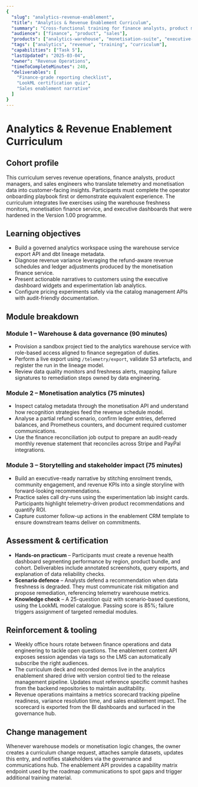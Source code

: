 ```yaml
---
{
  "slug": "analytics-revenue-enablement",
  "title": "Analytics & Revenue Enablement Curriculum",
  "summary": "Cross-functional training for finance analysts, product managers, and sales engineers on the monetisation and telemetry stack.",
  "audience": ["finance", "product", "sales"],
  "products": ["analytics-warehouse", "monetisation-suite", "executive-dashboards"],
  "tags": ["analytics", "revenue", "training", "curriculum"],
  "capabilities": ["Task 5"],
  "lastUpdated": "2025-03-04",
  "owner": "Revenue Operations",
  "timeToCompleteMinutes": 240,
  "deliverables": [
    "Finance-grade reporting checklist",
    "LookML certification quiz",
    "Sales enablement narrative"
  ]
}
---
```

# Analytics & Revenue Enablement Curriculum

## Cohort profile
This curriculum serves revenue operations, finance analysts, product managers, and sales engineers who translate telemetry and monetisation data into customer-facing insights. Participants must complete the operator onboarding playbook first or demonstrate equivalent experience. The curriculum integrates live exercises using the warehouse freshness monitors, monetisation finance service, and executive dashboards that were hardened in the Version 1.00 programme.

## Learning objectives
- Build a governed analytics workspace using the warehouse service export API and dbt lineage metadata.
- Diagnose revenue variance leveraging the refund-aware revenue schedules and ledger adjustments produced by the monetisation finance service.
- Present actionable narratives to customers using the executive dashboard widgets and experimentation lab analytics.
- Configure pricing experiments safely via the catalog management APIs with audit-friendly documentation.

## Module breakdown
### Module 1 – Warehouse & data governance (90 minutes)
- Provision a sandbox project tied to the analytics warehouse service with role-based access aligned to finance segregation of duties.
- Perform a live export using `/telemetry/export`, validate S3 artefacts, and register the run in the lineage model.
- Review data quality monitors and freshness alerts, mapping failure signatures to remediation steps owned by data engineering.

### Module 2 – Monetisation analytics (75 minutes)
- Inspect catalog metadata through the monetisation API and understand how recognition strategies feed the revenue schedule model.
- Analyse a partial refund scenario, confirm ledger entries, deferred balances, and Prometheus counters, and document required customer communications.
- Use the finance reconciliation job output to prepare an audit-ready monthly revenue statement that reconciles across Stripe and PayPal integrations.

### Module 3 – Storytelling and stakeholder impact (75 minutes)
- Build an executive-ready narrative by stitching enrolment trends, community engagement, and revenue KPIs into a single storyline with forward-looking recommendations.
- Practice sales call dry-runs using the experimentation lab insight cards. Participants highlight telemetry-driven product recommendations and quantify ROI.
- Capture customer follow-up actions in the enablement CRM template to ensure downstream teams deliver on commitments.

## Assessment & certification
- **Hands-on practicum** – Participants must create a revenue health dashboard segmenting performance by region, product bundle, and cohort. Deliverables include annotated screenshots, query exports, and explanation of data reliability checks.
- **Scenario defence** – Analysts defend a recommendation when data freshness is degraded. They must communicate risk mitigation and propose remediation, referencing telemetry warehouse metrics.
- **Knowledge check** – A 25-question quiz with scenario-based questions, using the LookML model catalogue. Passing score is 85%; failure triggers assignment of targeted remedial modules.

## Reinforcement & tooling
- Weekly office hours rotate between finance operations and data engineering to tackle open questions. The enablement content API exposes session agendas via tags so the LMS can automatically subscribe the right audiences.
- The curriculum deck and recorded demos live in the analytics enablement shared drive with version control tied to the release management pipeline. Updates must reference specific commit hashes from the backend repositories to maintain auditability.
- Revenue operations maintains a metrics scorecard tracking pipeline readiness, variance resolution time, and sales enablement impact. The scorecard is exported from the BI dashboards and surfaced in the governance hub.

## Change management
Whenever warehouse models or monetisation logic changes, the owner creates a curriculum change request, attaches sample datasets, updates this entry, and notifies stakeholders via the governance and communications hub. The enablement API provides a capability matrix endpoint used by the roadmap communications to spot gaps and trigger additional training material.
